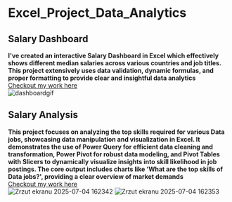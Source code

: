 # Excel_Project_Data_Analytics

## Salary Dashboard
**I've created an interactive Salary Dashboard in Excel which effectively shows different median salaries across various countries and job titles. This project extensively uses data validation, dynamic formulas, and proper formatting to provide clear and insightful data analytics**  
[Checkout my work here](Project_1_Dashboard)  
![dashboardgif](https://github.com/user-attachments/assets/4d9f2122-31b6-4c16-a8a2-882a9c740006)

## Salary Analysis
**This project focuses on analyzing the top skills required for various Data jobs, showcasing data manipulation and visualization in Excel. It demonstrates the use of Power Query for efficient data cleaning and transformation, Power Pivot for robust data modeling, and Pivot Tables with Slicers to dynamically visualize insights into skill likelihood in job postings. The core output includes charts like 'What are the top skills of Data jobs?', providing a clear overview of market demands**  
[Checkout my work here](Project_2_Analysis)  
![Zrzut ekranu 2025-07-04 162342](https://github.com/user-attachments/assets/1fe548ea-eb69-4c3d-8fcb-7b9146d6a39f)
![Zrzut ekranu 2025-07-04 162353](https://github.com/user-attachments/assets/75fcc7c3-9574-404f-9f64-75bb44e8425f)
